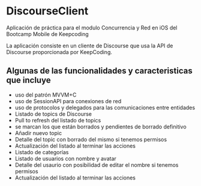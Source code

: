 # DiscourseClient
Aplicación de práctica para el modulo Concurrencia y Red en iOS del Bootcamp Mobile de Keepcoding

La aplicación consiste en un cliente de Discourse que usa la API de Discourse proporcionada por KeepCoding. 

## Algunas de las funcionalidades y caracteristicas que incluye
- uso del patrón MVVM+C
- uso de SessionAPI para conexiones de red
- uso de protocolos y delegados para las comunicaciones entre entidades
- Listado de topics de Discourse
- Pull to refresh del listado de topics
- se marcan los que están borrados y pendientes de borrado definitivo
- Añadir nuevo topic
- Detalle del topic con borrado del mismo si tenemos permisos
- Actualización del listado al terminar las acciones
- Listado de categorías
- Listado de usuarios con nombre y avatar
- Detalle del usaurio con posibilidad de editar el nombre si tenemos permisos
- Actualización del listado al terminar las acciones